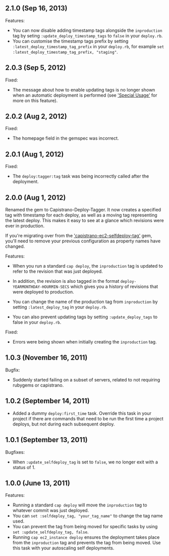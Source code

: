 ## 2.1.0 (Sep 16, 2013)

Features:

  - You can now disable adding timestamp tags alongside the `inproduction` tag by seting `:update_deploy_timestamp_tags` to `false` in your `deploy.rb`.
  - You can customise the timestamp tags prefix by setting `:latest_deploy_timestamp_tag_prefix` in your `deploy.rb`, for example `set :latest_deploy_timestamp_tag_prefix, "staging"`.

## 2.0.3 (Sep 5, 2012)

Fixed:

  - The message about how to enable updating tags is no longer shown when an automatic deployment is performed (see ['Special Usage'](https://github.com/forward/capistrano-deploy-tagger/blob/master/readme.md#special-usage) for more on this feature).

## 2.0.2 (Aug 2, 2012)

Fixed:

  - The homepage field in the gemspec was incorrect.

## 2.0.1 (Aug 1, 2012)

Fixed:

  - The `deploy:tagger:tag` task was being incorrectly called after the deployment.

## 2.0.0 (Aug 1, 2012)

Renamed the gem to Capistrano-Deploy-Tagger. It now creates a specified tag with timestamp for each deploy, as well as a moving tag representing the latest deploy. This makes it easy to see at a glance which revisions were ever in production.

If you're migrating over from the ['capistrano-ec2-selfdeploy-tag'](https://rubygems.org/gems/capistrano-ec2-selfdeploy-tag) gem, you'll need to remove your previous configuration as property names have changed.

Features:

  - When you run a standard `cap deploy`, the `inproduction` tag is updated to refer to the revision that was just deployed.

  - In addition, the revision is also tagged in the format `deploy-YEARMONTHDAY-HOURMIN-SECS` which gives you a history of revisions that were deployed to production.

  - You can change the name of the production tag from `inproduction` by setting `:latest_deploy_tag` in your `deploy.rb`.

  - You can also prevent updating tags by setting `:update_deploy_tags` to false in your `deploy.rb`.

Fixed:
 
 - Errors were being shown when initially creating the `inproduction` tag.

## 1.0.3 (November 16, 2011)

Bugfix:

  - Suddenly started failing on a subset of servers, related to not requiring rubygems or capistrano.

## 1.0.2 (September 14, 2011)

  - Added a dummy `deploy:first_time` task. Override this task in your project if there are commands that need to be run the first time a project deploys, but not during each subsequent deploy.

## 1.0.1 (September 13, 2011)

Bugfixes:

  - When `:update_selfdeploy_tag` is set to `false`, we no longer exit with a status of 1.

## 1.0.0 (June 13, 2011)

Features:

  - Running a standard `cap deploy` will move the `inproduction` tag to whatever commit was just deployed.
  - You can `set :selfdeploy_tag, "your_tag_name"` to change the tag name used.
  - You can prevent the tag from being moved for specific tasks by using `set :update_selfdeploy_tag, false`.
  - Running `cap ec2_instance deploy` ensures the deployment takes place from the `inproduction` tag and prevents the tag from being moved. Use this task with your autoscaling self deployments.